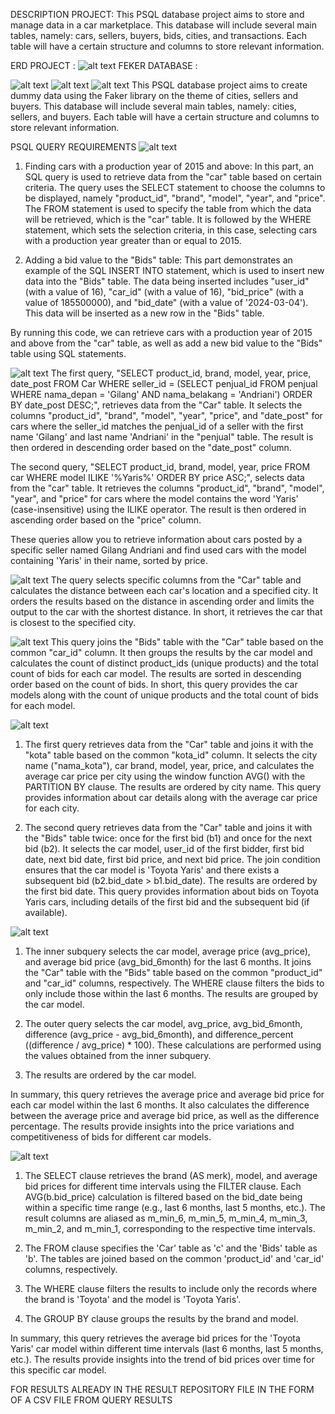 DESCRIPTION PROJECT:
This PSQL database project aims to store and manage data in a car marketplace. This database will include several main tables, namely: cars, sellers, buyers, bids, cities, and transactions. Each table will have a certain structure and columns to store relevant information.

ERD PROJECT :
![alt text](https://github.com/Badra24/DataProject/blob/main/Screenshot%202023-06-28%20at%2009.41.09.png?raw=true)
FEKER DATABASE :

![alt text](https://github.com/Badra24/DataProject/blob/main/PICTURE/IMPORT%20FAKER.png?raw=true)
![alt text](https://github.com/Badra24/DataProject/blob/main/PICTURE/SINTAX%20FAKER.png?raw=true)
![alt text](https://github.com/Badra24/DataProject/blob/main/PICTURE/SAVECSV.png?raw=true)
This PSQL database project aims to create dummy data using the Faker library on the theme of cities, sellers and buyers. This database will include several main tables, namely: cities, sellers, and buyers. Each table will have a certain structure and columns to store relevant information.


PSQL QUERY REQUIREMENTS
![alt text](https://github.com/Badra24/DataProject/blob/main/PICTURE/VALUE%20BID%20DAN%202015%3E%3D.png?raw=true)

1. Finding cars with a production year of 2015 and above:
   In this part, an SQL query is used to retrieve data from the "car" table based on certain criteria. The query uses the SELECT statement to choose the columns to be displayed, namely "product_id", "brand", "model", "year", and "price". The FROM statement is used to specify the table from which the data will be retrieved, which is the "car" table. It is followed by the WHERE statement, which sets the selection criteria, in this case, selecting cars with a production year greater than or equal to 2015.

2. Adding a bid value to the "Bids" table:
   This part demonstrates an example of the SQL INSERT INTO statement, which is used to insert new data into the "Bids" table. The data being inserted includes "user_id" (with a value of 16), "car_id" (with a value of 16), "bid_price" (with a value of 185500000), and "bid_date" (with a value of '2024-03-04'). This data will be inserted as a new row in the "Bids" table.

By running this code, we can retrieve cars with a production year of 2015 and above from the "car" table, as well as add a new bid value to the "Bids" table using SQL statements.

![alt text](https://github.com/Badra24/DataProject/blob/main/PICTURE/MENCARI%20SELLER%20DAN%20%25YARIS%25.png?raw=true)
The first query, "SELECT product_id, brand, model, year, price, date_post FROM Car WHERE seller_id = (SELECT penjual_id FROM penjual WHERE nama_depan = 'Gilang' AND nama_belakang = 'Andriani') ORDER BY date_post DESC;", retrieves data from the "Car" table. It selects the columns "product_id", "brand", "model", "year", "price", and "date_post" for cars where the seller_id matches the penjual_id of a seller with the first name 'Gilang' and last name 'Andriani' in the "penjual" table. The result is then ordered in descending order based on the "date_post" column.

The second query, "SELECT product_id, brand, model, year, price FROM car WHERE model ILIKE '%Yaris%' ORDER BY price ASC;", selects data from the "car" table. It retrieves the columns "product_id", "brand", "model", "year", and "price" for cars where the model contains the word 'Yaris' (case-insensitive) using the ILIKE operator. The result is then ordered in ascending order based on the "price" column.

These queries allow you to retrieve information about cars posted by a specific seller named Gilang Andriani and find used cars with the model containing 'Yaris' in their name, sorted by price.

![alt text](https://github.com/Badra24/DataProject/blob/main/PICTURE/MENCARI%20MOBIL%20BEKAS.png?raw=true)
The query selects specific columns from the "Car" table and calculates the distance between each car's location and a specified city. It orders the results based on the distance in ascending order and limits the output to the car with the shortest distance. In short, it retrieves the car that is closest to the specified city.

![alt text](https://github.com/Badra24/DataProject/blob/main/PICTURE/MENJUMAH%20BID%20DENGAN%20UNIQUE.png?raw=true)
This query joins the "Bids" table with the "Car" table based on the common "car_id" column. It then groups the results by the car model and calculates the count of distinct product_ids (unique products) and the total count of bids for each car model. The results are sorted in descending order based on the count of bids. In short, this query provides the car models along with the count of unique products and the total count of bids for each model.


![alt text](https://github.com/Badra24/DataProject/blob/main/PICTURE/MEMBANDINGKAN%20HARGA%20RATA2DAN%20TOYOTA%20YARIS.png?raw=true)
1. The first query retrieves data from the "Car" table and joins it with the "kota" table based on the common "kota_id" column. It selects the city name ("nama_kota"), car brand, model, year, price, and calculates the average car price per city using the window function AVG() with the PARTITION BY clause. The results are ordered by city name. This query provides information about car details along with the average car price for each city.

2. The second query retrieves data from the "Car" table and joins it with the "Bids" table twice: once for the first bid (b1) and once for the next bid (b2). It selects the car model, user_id of the first bidder, first bid date, next bid date, first bid price, and next bid price. The join condition ensures that the car model is 'Toyota Yaris' and there exists a subsequent bid (b2.bid_date > b1.bid_date). The results are ordered by the first bid date. This query provides information about bids on Toyota Yaris cars, including details of the first bid and the subsequent bid (if available).

![alt text](https://github.com/Badra24/DataProject/blob/main/PICTURE/BID%20DENGAN%206%20BULAN%20TERAKHIR.png?raw=true)
1. The inner subquery selects the car model, average price (avg_price), and average bid price (avg_bid_6month) for the last 6 months. It joins the "Car" table with the "Bids" table based on the common "product_id" and "car_id" columns, respectively. The WHERE clause filters the bids to only include those within the last 6 months. The results are grouped by the car model.

2. The outer query selects the car model, avg_price, avg_bid_6month, difference (avg_price - avg_bid_6month), and difference_percent ((difference / avg_price) * 100). These calculations are performed using the values obtained from the inner subquery.

3. The results are ordered by the car model.

In summary, this query retrieves the average price and average bid price for each car model within the last 6 months. It also calculates the difference between the average price and average bid price, as well as the difference percentage. The results provide insights into the price variations and competitiveness of bids for different car models.

![alt text](https://github.com/Badra24/DataProject/blob/main/PICTURE/BID%201-6%20BULAN.png?raw=true)
1. The SELECT clause retrieves the brand (AS merk), model, and average bid prices for different time intervals using the FILTER clause. Each AVG(b.bid_price) calculation is filtered based on the bid_date being within a specific time range (e.g., last 6 months, last 5 months, etc.). The result columns are aliased as m_min_6, m_min_5, m_min_4, m_min_3, m_min_2, and m_min_1, corresponding to the respective time intervals.

2. The FROM clause specifies the 'Car' table as 'c' and the 'Bids' table as 'b'. The tables are joined based on the common 'product_id' and 'car_id' columns, respectively.

3. The WHERE clause filters the results to include only the records where the brand is 'Toyota' and the model is 'Toyota Yaris'.

4. The GROUP BY clause groups the results by the brand and model.

In summary, this query retrieves the average bid prices for the 'Toyota Yaris' car model within different time intervals (last 6 months, last 5 months, etc.). The results provide insights into the trend of bid prices over time for this specific car model.

FOR RESULTS ALREADY IN THE RESULT REPOSITORY FILE IN THE FORM OF A CSV FILE FROM QUERY RESULTS
